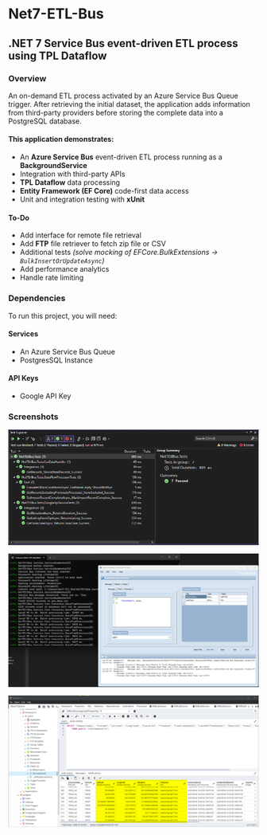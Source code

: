 # Net7-ETL-Bus
## .NET 7 Service Bus event-driven ETL process using TPL Dataflow

### Overview
An on-demand ETL process activated by an Azure Service Bus Queue trigger. After retrieving the initial dataset, the application adds information from third-party providers before storing the complete data into a PostgreSQL database.

#### This application demonstrates:
- An **Azure Service Bus** event-driven ETL process running as a **BackgroundService**
- Integration with third-party APIs
- **TPL Dataflow** data processing
- **Entity Framework (EF Core)** code-first data access
- Unit and integration testing with **xUnit**
  
#### To-Do
- Add interface for remote file retrieval
- Add **FTP** file retriever to fetch zip file or CSV
- Additional tests _(solve mocking of EFCore.BulkExtensions -> `BulkInsertOrUpdateAsync`)_
- Add performance analytics  
- Handle rate limiting

### Dependencies
To run this project, you will need:

#### Services
- An Azure Service Bus Queue
- PostgresSQL Instance

#### API Keys
- Google API Key

### Screenshots
![Unit and Integration Tests](/Images/Net7EtlBusTests.png)

![Triggering Process via Service Bus message](/Images/MessageTriggerForceRunTrue.png)

![Transformed records populated in database](/Images/PgAdminRecordsPopulated.png)
